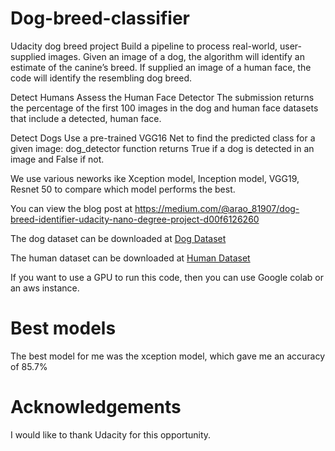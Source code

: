 # Dog-breed-classifier

Udacity dog breed project
Build a pipeline to process real-world, user-supplied images.
Given an image of a dog, the algorithm will identify an estimate of the canine’s breed. If supplied an image of a human face, the code will identify the resembling dog breed.

Detect Humans
Assess the Human Face Detector The submission returns the percentage of the first 100 images in the dog and human face datasets that include a detected, human face.

Detect Dogs
Use a pre-trained VGG16 Net to find the predicted class for a given image: dog_detector function returns True if a dog is detected in an image and False if not.

We use various neworks ike Xception model, Inception model, VGG19, Resnet 50 to compare which model performs the best.

You can view the blog post at https://medium.com/@arao_81907/dog-breed-identifier-udacity-nano-degree-project-d00f6126260


The dog dataset can be downloaded at 
[Dog Dataset](https://s3-us-west-1.amazonaws.com/udacity-aind/dog-project/dogImages.zip "Dog Data")


The human dataset can be downloaded at 
[Human Dataset](https://s3-us-west-1.amazonaws.com/udacity-aind/dog-project/lfw.zip "Human Data")

If you want to use a GPU to run this code, then you can use Google colab or an aws instance.

# Best models
The best model for me was the xception model, which gave me an accuracy of 85.7%


# Acknowledgements
I would like to thank Udacity for this opportunity.

